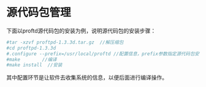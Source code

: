 # 源代码包管理

下面以proftd源代码包的安装为例，说明源代码包的安装步骤：

```bash
#tar -xzvf proftpd-1.3.3d.tar.gz  //解压缩包
#cd proftpd-1.3.3d
#.configure --prefix=/usr/local/proftd //配置信息，prefix参数指定源代码包安装位置
#make        //编译
#make install  //安装
```

其中配置环节是让软件去收集系统的信息，以便后面进行编译操作。
